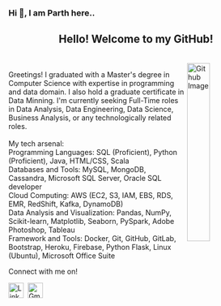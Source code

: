 ### Hi 👋, I am Parth here..

<html>
<head>
   
</head>
<body>
   <div align="center">
     <h2>Hello! Welcome to my GitHub!</h2></br>
   </div>


   <img width="30%" align="right" alt="Github Image" src="https://img.freepik.com/free-vector/programming-concept-illustration_114360-1351.jpg?         w=826&t=st=1663649634~exp=1663650234~hmac=9821f831ff42d2790cc942e3ef6194a385d3af18a75736d632d62d845cef38c1/">
   

  Greetings! I graduated with a Master's degree in Computer Science with expertise in programming and data domain. I also hold a graduate certificate in Data Minning. I'm currently seeking Full-Time roles in Data Analysis, Data Engineering, Data Science, Business Analysis, or any technologically related roles.
</br>
</br>
My tech arsenal:
</br>
Programming Languages: SQL (Proficient), Python (Proficient), Java, HTML/CSS, Scala 
</br>
Databases and Tools: MySQL, MongoDB, Cassandra, Microsoft SQL Server, Oracle SQL developer
</br>
Cloud Computing: AWS (EC2, S3, IAM, EBS, RDS, EMR, RedShift, Kafka, DynamoDB) 
</br>
Data Analysis and Visualization: Pandas, NumPy, Scikit-learn, Matplotlib, Seaborn, PySpark, Adobe Photoshop, Tableau
</br>
Framework and Tools: Docker, Git, GitHub, GitLab, Bootstrap, Heroku, Firebase, Python Flask, Linux (Ubuntu), Microsoft Office Suite
</br>

<p align="left">
Connect with me on!

<a href="https://www.linkedin.com/in/parth-p-336aa5245/"><img height="30" src="https://img.shields.io/badge/linkedin%20-%230077B5.svg?&style=for-the-badge&logo=linkedin&logoColor=white" alt="LinkedIn"></a>&nbsp;
<a href="mailto:parthpanara97@gmail.com"><img height="30" alt="Gmail" src="https://www.freepnglogos.com/uploads/logo-gmail-png/logo-gmail-png-gmail-icon-download-png-and-vector-1.png" /></a>

</p>

</body>
</html>
